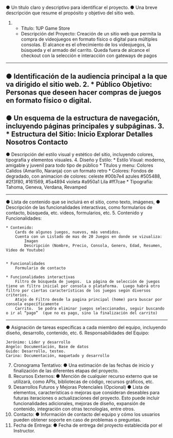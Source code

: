 ● Un título claro y descriptivo para identificar el proyecto.
● Una breve descripción que resume el propósito y objetivo del sitio web.
1. * Título: 1UP Game Store
   * Descripción del Proyecto: Creación de un sitio web que permita la compra de videojuegos en formato físico o digital para múltiples consolas.  El alcance es el ofrecimiento de los videojuegos, la búsqueda y el armado   del carrito.
   Queda fuera de alcance el checkout con la selección e interacción con gateways de pagos
-----------------------------------------------------------------------------------------------------------------
● Identificación de la audiencia principal a la que va dirigido el sitio web.
2. * Público Objetivo: Personas que deseen hacer compras de juegos en formato físico o digital.
-----------------------------------------------------------------------------------------------------------------
● Un esquema de la estructura de navegación, incluyendo páginas principales y subpáginas.
3. * Estructura del Sitio: 
        Inicio 
        Explorar
            Detalles
        Nosotros
        Contacto
-----------------------------------------------------------------------------------------------------------------
● Descripción del estilo visual y estético del sitio, incluyendo colores, tipografía y elementos visuales.
4. Diseño y Estilo:
    * Estilo Visual: moderno, amigable y juvenil para todo tipo de público
    * Titulos y menu: Colores Calidos (Amarillo, Naranja) con un formato retro
    * Colores: Fondos de degradado, con animacion de colores:
        celeste #00b7e4
        azules #505488, #2f3f80, #161569, #5a4894
        violeta #a950a1
        Lila #ff7cae
    * Tipografía: Tahoma, Geneva, Verdana, Revamped

-----------------------------------------------------------------------------------------------------------------
● Lista de contenido que se incluirá en el sitio, como texto, imágenes,
● Descripción de las funcionalidades interactivas, como formularios de
contacto, búsqueda, etc.
videos, formularios, etc.
5. Contenido y Funcionalidades:

    * Contenido: 
        Cards de algunos juegos, nuevos, más vendidos.
        Cuenta con un Listado de mas de 20 Juegos en donde se vizualiza:
            Imagen
            Descripción (Nombre, Precio, Consola, Genero, Edad, Resumen, Video de Youtube)


    * Funcionalidades
        Formulario de contacto

    * Funcionalidades interactivas
        Filtro de búsqueda de juegos.  La página de selección de juegos tiene un filtro inicial por consola o plataforma.  Luego habrá otro filtro por ciertas características de los juegos según diversos criterios.
        Atajo de Filtro desde la pagina principal (home) para buscar por consola específicamente
        Carrito.  Se podra eliminar juegos seleccionados, seguir buscando o ir al “pago”  (que no es pago, sino la finalización del carrito)
-----------------------------------------------------------------------------------------------------------------
● Asignación de tareas específicas a cada miembro del equipo,
incluyendo diseño, desarrollo, contenido, etc.
6. Responsabilidades del Equipo:

    Jerónimo: Líder y desarrollo
    Angelo: Documentación, Base de datos
    Guido: Desarrollo, testeo.
    Carina: Documentación, maquetado y desarrollo



7. Cronograma Tentativo:
● Una estimación de las fechas de inicio y finalización de las diferentes
etapas del proyecto.
8. Recursos Externos:
● Mención de cualquier recurso externo que se utilizará, como APIs,
bibliotecas de código, recursos gráficos, etc.
9. Desarrollos Futuros y Mejoras Potenciales (Opcional)
● Lista de elementos, características o mejoras que consideran deseables
para futuras iteraciones o actualizaciones del proyecto. Esto puede
incluir funcionalidades adicionales, mejoras de diseño, expansión de
contenido, integración con otras tecnologías, entre otros.
10. Contacto:
● Información de contacto del equipo y cómo los usuarios pueden obtener
soporte en caso de problemas o preguntas.
11. Fecha de Entrega:
● Fecha de entrega del proyecto establecida por el Instructor.
